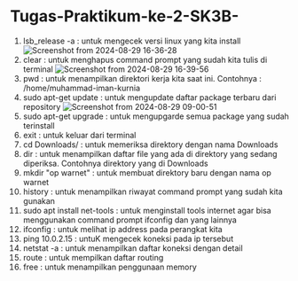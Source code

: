 # Tugas-Praktikum-ke-2-SK3B-
1. lsb_release -a : untuk mengecek versi linux yang kita install
![Screenshot from 2024-08-29 16-36-28](https://github.com/user-attachments/assets/67500b48-ed32-4ae5-9c3d-b941a0bc769a)
2. clear : untuk menghapus command prompt yang sudah kita tulis di terminal
![Screenshot from 2024-08-29 16-39-56](https://github.com/user-attachments/assets/c9b4bc72-a8c5-4bc2-ab82-1ee0959348d1)
5. pwd : untuk menampilkan direktori kerja kita saat ini. Contohnya : /home/muhammad-iman-kurnia
6. sudo apt-get update : untuk mengupdate daftar package terbaru dari repository
![Screenshot from 2024-08-29 09-00-51](https://github.com/user-attachments/assets/7e5e9cff-06d4-499e-b648-6d90961ced8f)
7. sudo apt-get upgrade : untuk mengupgarde semua package yang sudah terinstall
8. exit : untuk keluar dari terminal
9. cd Downloads/ : untuk memeriksa direktory dengan nama Downloads
10. dir : untuk menampilkan daftar file yang ada di direktory yang sedang diperiksa. Contohnya direktory yang di Downloads
11. mkdir "op warnet" : untuk membuat direktory baru dengan nama op warnet
12. history : untuk menampilkan riwayat command prompt yang sudah kita gunakan
13. sudo apt install net-tools : untuk menginstall tools internet agar bisa menggunakan command prompt ifconfig dan yang lainnya
14. ifconfig : untuk melihat ip address pada perangkat kita
15. ping 10.0.2.15 : untuK mengecek koneksi pada ip tersebut
16. netstat -a : untuk menampilkan daftar koneksi dengan detail
17. route : untuk mempilkan daftar routing
18. free : untuk menampilkan penggunaan memory

